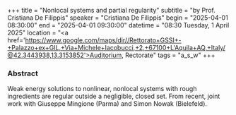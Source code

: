 +++
title = "Nonlocal systems and partial regularity"
subtitle = "by Prof. Cristiana De Filippis"
speaker = "Cristiana De Filippis"
begin = "2025-04-01 08:30:00"
end = "2025-04-01 09:30:00"
datetime = "08:30 Tuesday, 1 April 2025"
location = "<a href='https://www.google.com/maps/dir//Rettorato+GSSI+-+Palazzo+ex+GIL,+Via+Michele+Iacobucci,+2,+67100+L'Aquila+AQ,+Italy/@42.3443938,13.3153852'>Auditorium, Rectorate</a>"
tags = "a_s_w"
+++

### Abstract
Weak energy solutions to nonlinear, nonlocal systems with rough ingredients are regular outside a negligible, closed set. From recent, joint work with Giuseppe Mingione (Parma) and Simon Nowak (Bielefeld).
